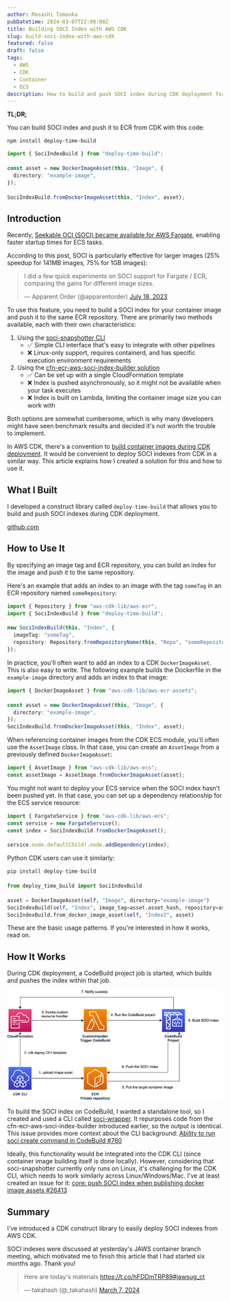 ```yaml
---
author: Masashi Tomooka
pubDatetime: 2024-03-07T22:00:00Z
title: Building SOCI Index with AWS CDK
slug: build-soci-index-with-aws-cdk
featured: false
draft: false
tags:
  - AWS
  - CDK
  - Container
  - ECS
description: How to build and push SOCI index during CDK deployment for faster container startup times.
---
```


**TL;DR;**

You can build SOCI index and push it to ECR from CDK with this code:

```
npm install deploy-time-build
```

```typescript
import { SociIndexBuild } from "deploy-time-build";

const asset = new DockerImageAsset(this, "Image", {
  directory: "example-image",
});

SociIndexBuild.fromDockerImageAsset(this, "Index", asset);
```

## Introduction

Recently, [Seekable OCI (SOCI) became available for AWS Fargate](https://aws.amazon.com/jp/about-aws/whats-new/2022/09/introducing-seekable-oci-lazy-loading-container-images/), enabling faster startup times for ECS tasks.

According to this post, SOCI is particularly effective for larger images (25% speedup for 141MB images, 75% for 1GB images):

> I did a few quick experiments on SOCI support for Fargate / ECR, comparing the gains for different image sizes.
>
> — Apparent Order (@apparentorder) [July 18, 2023](https://x.com/apparentorder/status/1681321222225928193)

To use this feature, you need to build a SOCI index for your container image and push it to the same ECR repository. There are primarily two methods available, each with their own characteristics:

1. Using the [soci-snapshotter CLI](https://github.com/awslabs/soci-snapshotter)
   - ✅ Simple CLI interface that's easy to integrate with other pipelines
   - ❌ Linux-only support, requires containerd, and has specific execution environment requirements
2. Using the [cfn-ecr-aws-soci-index-builder solution](https://aws-ia.github.io/cfn-ecr-aws-soci-index-builder/)
   - ✅ Can be set up with a single CloudFormation template
   - ❌ Index is pushed asynchronously, so it might not be available when your task executes
   - ❌ Index is built on Lambda, limiting the container image size you can work with

Both options are somewhat cumbersome, which is why many developers might have seen benchmark results and decided it's not worth the trouble to implement.

In AWS CDK, there's a convention to [build container images during CDK deployment](https://docs.aws.amazon.com/cdk/api/v2/docs/aws-cdk-lib.aws_ecr_assets.DockerImageAsset.html). It would be convenient to deploy SOCI indexes from CDK in a similar way. This article explains how I created a solution for this and how to use it.

## What I Built

I developed a construct library called `deploy-time-build` that allows you to build and push SOCI indexes during CDK deployment.

[github.com](https://github.com/tmokmss/deploy-time-build)

## How to Use It

By specifying an image tag and ECR repository, you can build an index for the image and push it to the same repository.

Here's an example that adds an index to an image with the tag `someTag` in an ECR repository named `someRepository`:

```typescript
import { Repository } from "aws-cdk-lib/aws-ecr";
import { SociIndexBuild } from "deploy-time-build";

new SociIndexBuild(this, "Index", {
  imageTag: "someTag",
  repository: Repository.fromRepositoryName(this, "Repo", "someRepository"),
});
```

In practice, you'll often want to add an index to a CDK `DockerImageAsset`. This is also easy to write. The following example builds the Dockerfile in the `example-image` directory and adds an index to that image:

```typescript
import { DockerImageAsset } from "aws-cdk-lib/aws-ecr-assets";

const asset = new DockerImageAsset(this, "Image", {
  directory: "example-image",
});
SociIndexBuild.fromDockerImageAsset(this, "Index", asset);
```

When referencing container images from the CDK ECS module, you'll often use the `AssetImage` class. In that case, you can create an `AssetImage` from a previously defined `DockerImageAsset`:

```typescript
import { AssetImage } from "aws-cdk-lib/aws-ecs";
const assetImage = AssetImage.fromDockerImageAsset(asset);
```

You might not want to deploy your ECS service when the SOCI index hasn't been pushed yet. In that case, you can set up a dependency relationship for the ECS service resource:

```typescript
import { FargateService } from "aws-cdk-lib/aws-ecs";
const service = new FargateService();
const index = SociIndexBuild.fromDockerImageAsset();

service.node.defaultChild!.node.addDependency(index);
```

Python CDK users can use it similarly:

```python
pip install deploy-time-build

from deploy_time_build import SociIndexBuild

asset = DockerImageAsset(self, "Image", directory="example-image")
SociIndexBuild(self, "Index", image_tag=asset.asset_hash, repository=asset.repository)
SociIndexBuild.from_docker_image_asset(self, "Index2", asset)
```

These are the basic usage patterns. If you're interested in how it works, read on.

## How It Works

During CDK deployment, a CodeBuild project job is started, which builds and pushes the index within that job.

![Diagram showing the SOCI index build process](./images/diagram.png)

To build the SOCI index on CodeBuild, I wanted a standalone tool, so I created and used a CLI called [soci-wrapper](https://github.com/tmokmss/soci-wrapper). It repurposes code from the cfn-ecr-aws-soci-index-builder introduced earlier, so the output is identical.
This issue provides more context about the CLI background: [Ability to run soci create command in CodeBuild #760](https://github.com/awslabs/soci-snapshotter/issues/760)

Ideally, this functionality would be integrated into the CDK CLI (since container image building itself is done locally). However, considering that soci-snapshotter currently only runs on Linux, it's challenging for the CDK CLI, which needs to work similarly across Linux/Windows/Mac. I've at least created an issue for it: [core: push SOCI index when publishing docker image assets #26413](https://github.com/aws/aws-cdk/issues/26413)

## Summary

I've introduced a CDK construct library to easily deploy SOCI indexes from AWS CDK.

SOCI indexes were discussed at yesterday's JAWS container branch meeting, which motivated me to finish this article that I had started six months ago. Thank you!

> Here are today's materials <https://t.co/hFDDmTRP89>[#jawsug_ct](https://twitter.com/hashtag/jawsug_ct?src=hash&ref_src=twsrc%5Etfw)
>
> — takahash (@\_takahash) [March 7, 2024](https://twitter.com/_takahash/status/1765693886956220593?ref_src=twsrc%5Etfw)

